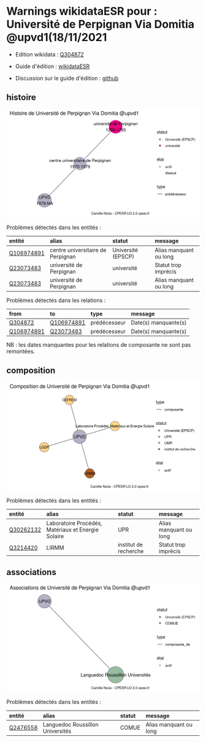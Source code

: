 Warnings wikidataESR pour : Université de Perpignan Via Domitia @upvd1(18/11/2021
================

- Edition wikidata : [Q304872](https://www.wikidata.org/wiki/Q304872)
- Guide d'édition : [wikidataESR](https://github.com/cpesr/wikidataESR/)

- Discussion sur le guide d'édition : [github](https://github.com/cpesr/wikidataESR/issues)



## histoire 

![Graphique non généré](Q304872-histoire.png) 

Problèmes détectés dans les entités :

|entité                                                 |alias                             |statut             |message                |
|:------------------------------------------------------|:---------------------------------|:------------------|:----------------------|
|[Q106974891](https://www.wikidata.org/wiki/Q106974891) |centre universitaire de Perpignan |Université (EPSCP) |Alias manquant ou long |
|[Q23073483](https://www.wikidata.org/wiki/Q23073483)   |université de Perpignan           |université         |Statut trop imprécis   |
|[Q23073483](https://www.wikidata.org/wiki/Q23073483)   |université de Perpignan           |université         |Alias manquant ou long |

Problèmes détectés dans les relations :

|from                                                   |to                                                     |type         |message              |
|:------------------------------------------------------|:------------------------------------------------------|:------------|:--------------------|
|[Q304872](https://www.wikidata.org/wiki/Q304872)       |[Q106974891](https://www.wikidata.org/wiki/Q106974891) |prédécesseur |Date(s) manquante(s) |
|[Q106974891](https://www.wikidata.org/wiki/Q106974891) |[Q23073483](https://www.wikidata.org/wiki/Q23073483)   |prédécesseur |Date(s) manquante(s) |

NB : les dates manquantes pour les relations de composante ne sont pas remontées. 



## composition 

![Graphique non généré](Q304872-composition.png) 

Problèmes détectés dans les entités :

|entité                                               |alias                                              |statut                |message                |
|:----------------------------------------------------|:--------------------------------------------------|:---------------------|:----------------------|
|[Q30262132](https://www.wikidata.org/wiki/Q30262132) |Laboratoire Procédés, Matériaux et Energie Solaire |UPR                   |Alias manquant ou long |
|[Q3214420](https://www.wikidata.org/wiki/Q3214420)   |LIRMM                                              |institut de recherche |Statut trop imprécis   |

 



## associations 

![Graphique non généré](Q304872-associations.png) 

Problèmes détectés dans les entités :

|entité                                             |alias                            |statut |message                |
|:--------------------------------------------------|:--------------------------------|:------|:----------------------|
|[Q2476558](https://www.wikidata.org/wiki/Q2476558) |Languedoc Roussillon Universités |COMUE  |Alias manquant ou long |

 

